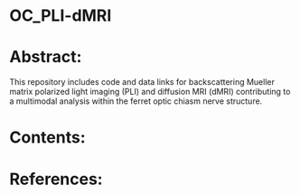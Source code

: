 # OC_PLI-dMRI

# Abstract:
This repository includes code and data links for backscattering Mueller matrix polarized light imaging (PLI) and diffusion MRI (dMRI) contributing to a multimodal analysis within the ferret optic chiasm nerve structure. 

# Contents:


# References:
